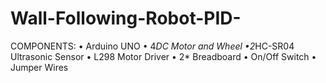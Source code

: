 # Wall-Following-Robot-PID-

COMPONENTS: 
• Arduino UNO 
• 4*DC Motor and Wheel 
•2*HC-SR04 Ultrasonic Sensor 
• L298 Motor Driver 
• 2* Breadboard 
• On/Off Switch 
• Jumper Wires

